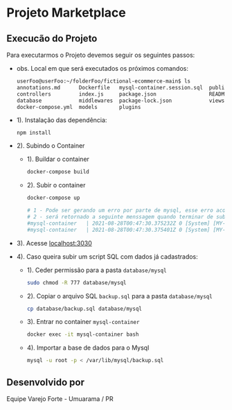 # Projeto Marketplace 

## Execucão do Projeto
Para executarmos o Projeto devemos seguir os seguintes passos:
- obs. Local em que será executados os próximos comandos:
    ```sh
    userFoo@userFoo:~/folderFoo/fictional-ecommerce-main$ ls
    annotations.md      Dockerfile   mysql-container.session.sql  public
    controllers         index.js     package.json                 README.md
    database            middlewares  package-lock.json            views
    docker-compose.yml  models       plugins
    ```
 - 1). Instalação das dependência:
    ```
    npm install
    ```
 - 2). Subindo o Container
    - 1). Buildar o container 
        ```sh
        docker-compose build
        ```
    - 2). Subir o container
        ```sh
        docker-compose up
        
        # 1 - Pode ser gerando um erro por parte de mysql, esse erro acontece pois ainda não foi criado o container do mysql, por conta disso ele não encontra a porta. Portanto caso aconteça reesecute o comando.
        # 2 - será retornado a seguinte menssagem quando terminar de subir o container 
        #mysql-container   | 2021-08-28T00:47:30.375232Z 0 [System] [MY-010931] [Server] /usr/sbin/mysqld: ready for connections. Version: '8.0.26'  socket: '/var/run/mysqld/mysqld.sock'  port: 3306  MySQL Community Server - GPL.
        #mysql-container   | 2021-08-28T00:47:30.375401Z 0 [System] [MY-011323] [Server] X Plugin ready for connections. Bind-address: '::' port: 33060, socket: /var/run/mysqld/mysqlx.sock
        ```
 - 3). Acesse [localhost:3030](http://localhost:3030)

 - 4). Caso queira subir um script SQL com dados já cadastrados:
 
    - 1). Ceder permissão para a pasta `database/mysql`
       
      ```sh
      sudo chmod -R 777 database/mysql
      ```
    - 2). Copiar o arquivo SQL `backup.sql` para a pasta `database/mysql`
       
      ```sh
      cp database/backup.sql database/mysql
      ```
    - 3). Entrar no container `mysql-container`
     
      ```sh
      docker exec -it mysql-container bash
      ```
    - 4). Importar a base de dados para o Mysql
      
      ```sh
      mysql -u root -p < /var/lib/mysql/backup.sql
      ```

## Desenvolvido por 

Equipe Varejo Forte - Umuarama / PR
